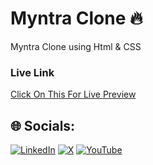 # Myntra Clone 🔥
Myntra Clone using Html &amp; CSS

### Live Link 
[Click On This For Live Preview](https://salik-seraj.github.io/Myntra-Clone/)

## 🌐 Socials:
 [![LinkedIn](https://img.shields.io/badge/LinkedIn-%230077B5.svg?logo=linkedin&logoColor=white)](https://linkedin.com/salik-seraj-naik)  [![X](https://img.shields.io/badge/X-black.svg?logo=X&logoColor=white)](https://x.com/code_with_ssn) [![YouTube](https://img.shields.io/badge/YouTube-%23FF0000.svg?logo=YouTube&logoColor=white)](https://youtube.com/@yt.codewithssn?si=beTniHUbaS-JlpKs)
